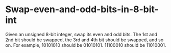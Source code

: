 # Swap-even-and-odd-bits-in-8-bit-int
Given an unsigned 8-bit integer, swap its even and odd bits. The 1st and 2nd bit should be swapped, the 3rd and 4th bit should be swapped, and so on.  For example, 10101010 should be 01010101. 11100010 should be 11010001.
